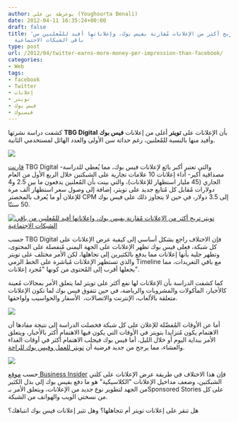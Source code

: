 ```yaml
---
author: يوغرطة بن علي (Youghourta Benali)
date: 2012-04-11 16:35:24+00:00
draft: false
title: 'تويتر تربح أكثر من الإعلانات مُقارنة بفيس بوك، وإعلاناتها أفيد للمُعلنين من
  باقي الشبكات الاجتماعية  '
type: post
url: /2012/04/twitter-earns-more-money-per-impression-than-facebook/
categories:
- Web
tags:
- facebook
- Twitter
- إعلانات
- تويتر
- فيس بوك
- فيسبوك
---
```


كشفت دراسة نشرتها **TBG Digital** بأن الإعلانات على **تويتر** أغلى من إعلانات **فيس بوك** وأفيد منها بالنسبة للمٌعلنين، رغم حداثة سن الأولى والعدد الهائل لمستخدمي الثانية.




[![](https://www.it-scoop.com/wp-content/uploads/2010/04/twitter-money.png)
](https://www.it-scoop.com/wp-content/uploads/2010/04/twitter-money.png)




[قارنت](http://www.tbgdigital.com/news/) TBG Digital -والتي تعتبر أكبر بائع لإعلانات فيس بوك، مما يُعطي للدراسة مصداقية أكبر- أداء إعلانات 10 علامات تجارية على الشبكتين خلال الربع الأول من العام الجاري (45 مليار استظهار للإعلانات)، والتي بينت بأن المُعلنين يدفعون ما بين 2.5 و4 دولارات مُقابل كل مُتابع جديد على تويتر، إضافة إلى وصول سعر استظهار ألف مرة للإعلان أو ما يُعرف بالمخصتر CPM إلى 3.5 دولار، في حين لا يتجاوز ذلك على فيس بوك 50 سنتًا.




[![تويتر تربح أكثر من الإعلانات مُقارنة بفيس بوك، وإعلاناتها أفيد للمُعلنين من باقي الشبكات الاجتماعية](https://www.it-scoop.com/wp-content/uploads/2012/04/twitter-earns-a-lot-more-money-per-impression-than-facebook.jpg)
](https://www.it-scoop.com/wp-content/uploads/2012/04/twitter-earns-a-lot-more-money-per-impression-than-facebook.jpg)




حسب TBG Digital فإن الاختلاف راجع بشكل أساسي إلى كيفية عرض الإعلانات على كل شبكة، فعلى فيس بوك تظهر الإعلانات على الجهة اليمنى مُنفصلة على المحتوى، وتظهر جلية بأنها إعلانات مما يدفع بالكثيرين إلى تجاهلها، لكن الأمر مختلف على تويتر والذي تستظهر الإعلانات مُباشرة على الخط الزمي Timeline مع باقي التغريدات، مما يجعلها أقرب إلى المُحتوى من كونها "مُجرد إعلانات".




<!-- more -->




كما كشفت الدراسة بأن الإعلانات لها نفع أكثر على تويتر لما يتعلق الأمر بمجالات مُعينة كالأخبار، المأكولات والمشروبات والرياضة، في حين تتفوق فيس بوك لما تكون الإعلانات متعلقة بالألعاب، الإنترنت والاتصالات،  الأسفار والحواسيب ولواحقها.




[![](https://www.it-scoop.com/wp-content/uploads/2012/04/twitter-outperforms-facebook-for-news-sports-and-fooddrink-advertisers-in-terms-of-click-through-rates.jpg)
](https://www.it-scoop.com/wp-content/uploads/2012/04/twitter-outperforms-facebook-for-news-sports-and-fooddrink-advertisers-in-terms-of-click-through-rates.jpg)




أما عن الأوقات المُفضّلة للإعلان على كل شبكة فخصلت الدراسة إلى نتيجة مفادها أن الاهتمام يكون مُتزايدا بتويتر في الأوقات التي يكون فيها الاهتمام أكثر بالأخبار، ويتعلق الأمر ببداية اليوم أو خلال الليل، أما فيس بوك فيجلب الاهتمام أكثر في أوقات الغداء والعشاء، مما يرجح من جديد فرضية أن [تويتر للعمل وفيس بوك للراحة](https://socialmedia4arab.com/2010/12/10-differences-facebook-twitter/).




[![](https://www.it-scoop.com/wp-content/uploads/2012/04/more-people-use-twitter-in-the-morning-and-the-evening-than-during-the-day-the-cost-per-follower-to-advertisers-is-inversely-related-to-the-amount-of-traffic-during-the-day.jpg)
](https://www.it-scoop.com/wp-content/uploads/2012/04/more-people-use-twitter-in-the-morning-and-the-evening-than-during-the-day-the-cost-per-follower-to-advertisers-is-inversely-related-to-the-amount-of-traffic-during-the-day.jpg)




حسب [موقع Business Insider](www.com/twitter-kicked-facebooks-butt-in-q1-advertising-performance-2012-4?op=1) فإن هذا الاختلاف في طريقة عرض الإعلانات على كلتي الشبكتين، وضعف مداخيل الإعلانات "الكلاسيكية" هو ما دفع بفيس بوك إلى بذل الكثير من الجهد لتطوير نوع جديد من الإعلانات، ويتعلق الأمر بـSponsored Stories على كل من نسختي الويب والهواتف من الشبكة.




هل تنقر على إعلانات تويتر أم تتجاهلها؟ وهل تثير إعلانات فيس بوك انتباهك؟

